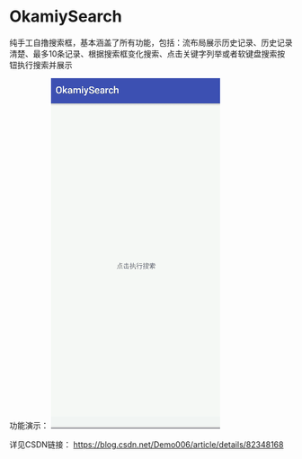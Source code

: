 # OkamiySearch
纯手工自撸搜索框，基本涵盖了所有功能，包括：流布局展示历史记录、历史记录清楚、最多10条记录、根据搜索框变化搜索、点击关键字列举或者软键盘搜索按钮执行搜索并展示

功能演示：
![image](https://github.com/OkamiyGit/OkamiySearch/blob/master/gif/search.gif)
 
 
 详见CSDN链接：
 https://blog.csdn.net/Demo006/article/details/82348168
